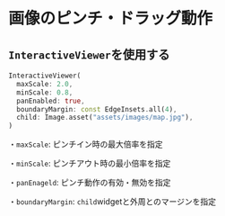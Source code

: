# 画像のピンチ・ドラッグ動作

## `InteractiveViewer`を使用する

```dart
InteractiveViewer(
  maxScale: 2.0,
  minScale: 0.8,
  panEnabled: true,
  boundaryMargin: const EdgeInsets.all(4),
  child: Image.asset("assets/images/map.jpg"),
)
```
・`maxScale`: ピンチイン時の最大倍率を指定

・`minScale`: ピンチアウト時の最小倍率を指定

・`panEnageld`:  ピンチ動作の有効・無効を指定

・`boundaryMargin`: `child`widgetと外周とのマージンを指定
